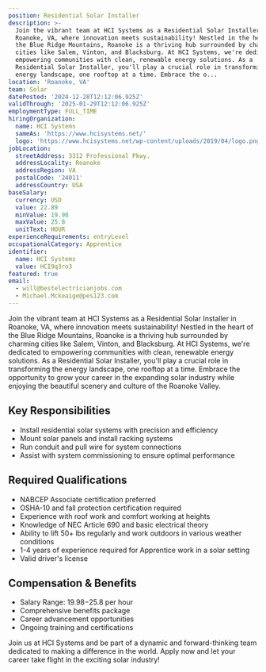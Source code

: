 ```yaml
---
position: Residential Solar Installer
description: >-
  Join the vibrant team at HCI Systems as a Residential Solar Installer in
  Roanoke, VA, where innovation meets sustainability! Nestled in the heart of
  the Blue Ridge Mountains, Roanoke is a thriving hub surrounded by charming
  cities like Salem, Vinton, and Blacksburg. At HCI Systems, we're dedicated to
  empowering communities with clean, renewable energy solutions. As a
  Residential Solar Installer, you'll play a crucial role in transforming the
  energy landscape, one rooftop at a time. Embrace the o...
location: 'Roanoke, VA'
team: Solar
datePosted: '2024-12-28T12:12:06.925Z'
validThrough: '2025-01-29T12:12:06.925Z'
employmentType: FULL_TIME
hiringOrganization:
  name: HCI Systems
  sameAs: 'https://www.hcisystems.net/'
  logo: 'https://www.hcisystems.net/wp-content/uploads/2019/04/logo.png'
jobLocation:
  streetAddress: 3312 Professional Pkwy.
  addressLocality: Roanoke
  addressRegion: VA
  postalCode: '24011'
  addressCountry: USA
baseSalary:
  currency: USD
  value: 22.89
  minValue: 19.98
  maxValue: 25.8
  unitText: HOUR
experienceRequirements: entryLevel
occupationalCategory: Apprentice
identifier:
  name: HCI Systems
  value: HCI9q3ro3
featured: true
email:
  - will@bestelectricianjobs.com
  - Michael.Mckeaige@pes123.com
---
```




Join the vibrant team at HCI Systems as a Residential Solar Installer in Roanoke, VA, where innovation meets sustainability! Nestled in the heart of the Blue Ridge Mountains, Roanoke is a thriving hub surrounded by charming cities like Salem, Vinton, and Blacksburg. At HCI Systems, we're dedicated to empowering communities with clean, renewable energy solutions. As a Residential Solar Installer, you'll play a crucial role in transforming the energy landscape, one rooftop at a time. Embrace the opportunity to grow your career in the expanding solar industry while enjoying the beautiful scenery and culture of the Roanoke Valley.

## Key Responsibilities
- Install residential solar systems with precision and efficiency
- Mount solar panels and install racking systems
- Run conduit and pull wire for system connections
- Assist with system commissioning to ensure optimal performance

## Required Qualifications
- NABCEP Associate certification preferred
- OSHA-10 and fall protection certification required
- Experience with roof work and comfort working at heights
- Knowledge of NEC Article 690 and basic electrical theory
- Ability to lift 50+ lbs regularly and work outdoors in various weather conditions
- 1-4 years of experience required for Apprentice work in a solar setting
- Valid driver's license

## Compensation & Benefits
- Salary Range: $19.98-$25.8 per hour
- Comprehensive benefits package
- Career advancement opportunities
- Ongoing training and certifications

Join us at HCI Systems and be part of a dynamic and forward-thinking team dedicated to making a difference in the world. Apply now and let your career take flight in the exciting solar industry!
